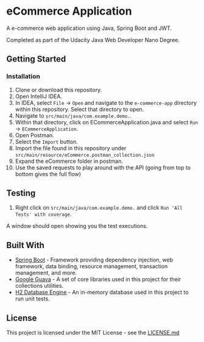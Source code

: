 # eCommerce Application

A e-commerce web application using Java, Spring Boot and JWT.

Completed as part of the Udacity Java Web Developer Nano Degree.

## Getting Started

### Installation

1. Clone or download this repository.
2. Open IntelliJ IDEA.
3. In IDEA, select `File` -> `Open` and navigate to the `e-commerce-app` directory within this repository. Select that directory to open.
4. Navigate to `src/main/java/com.example.demo.`. 
5. Within that directory, click on ECommerceApplication.java and select `Run` -> `ECommerceApplication`. 
6. Open Postman.
7. Select the `Import` button.
8. Import the file found in this repository under `src/main/resource/eCommerce.postman_collection.json`
9. Expand the eCommerce folder in postman.
10. Use the saved requests to play around with the API (going from top to bottom gives the full flow)

## Testing

1. Right click on `src/main/java/com.example.demo.` and click `Run 'All Tests' with coverage`.

A window should open showing you the test executions.

## Built With

* [Spring Boot](https://spring.io/projects/spring-boot) - Framework providing dependency injection, web framework, data binding, resource management, transaction management, and more.
* [Google Guava](https://github.com/google/guava) - A set of core libraries used in this project for their collections utilities.
* [H2 Database Engine](https://www.h2database.com/html/main.html) - An in-memory database used in this project to run unit tests.

## License

This project is licensed under the MIT License - see the [LICENSE.md]()
